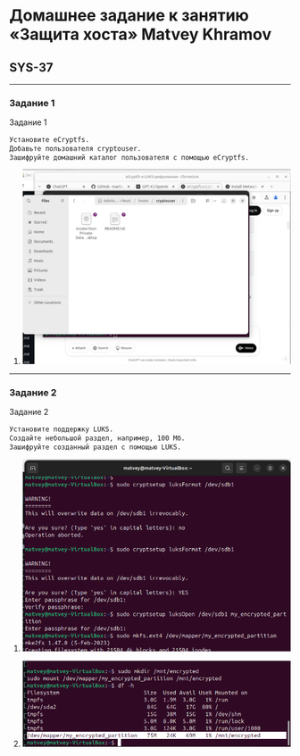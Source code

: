 # Домашнее задание к занятию «Защита хоста» Matvey Khramov  
## SYS-37

---

### Задание 1

Задание 1

    Установите eCryptfs.
    Добавьте пользователя cryptouser.
    Зашифруйте домашний каталог пользователя с помощью eCryptfs.


1. ![Screenshot 1](https://github.com/Netology88/DevOps.-I-D/blob/main/screenshots/Screenshot%20from%202025-02-17%2014-40-02.png)


 
---

### Задание 2

Задание 2

    Установите поддержку LUKS.
    Создайте небольшой раздел, например, 100 Мб.
    Зашифруйте созданный раздел с помощью LUKS.


1. ![Screenshot 1](https://github.com/Netology88/DevOps.-I-D/blob/main/screenshots/Screenshot%20from%202025-02-17%2015-22-32.png)

2. ![Screenshot 1](https://github.com/Netology88/DevOps.-I-D/blob/main/screenshots/Screenshot%20from%202025-02-17%2015-22-55.png)
